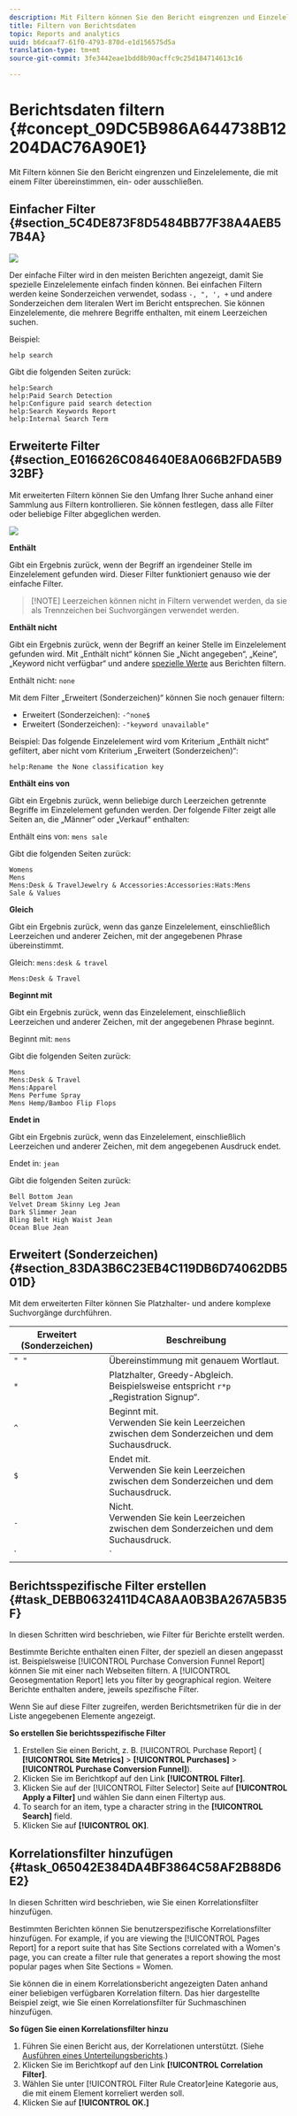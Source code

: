 ```yaml
---
description: Mit Filtern können Sie den Bericht eingrenzen und Einzelelemente, die mit einem Filter übereinstimmen, ein- oder ausschließen.
title: Filtern von Berichtsdaten
topic: Reports and analytics
uuid: b6dcaaf7-61f0-4793-870d-e1d156575d5a
translation-type: tm+mt
source-git-commit: 3fe3442eae1bdd8b90acffc9c25d184714613c16

---
```



# Berichtsdaten filtern {#concept_09DC5B986A644738B12204DAC76A90E1}

Mit Filtern können Sie den Bericht eingrenzen und Einzelelemente, die mit einem Filter übereinstimmen, ein- oder ausschließen.

## Einfacher Filter  {#section_5C4DE873F8D5484BB77F38A4AEB57B4A}

![](assets/filter.png)

Der einfache Filter wird in den meisten Berichten angezeigt, damit Sie spezielle Einzelelemente einfach finden können. Bei einfachen Filtern werden keine Sonderzeichen verwendet, sodass `-, ", ', +` und andere Sonderzeichen dem literalen Wert im Bericht entsprechen. Sie können Einzelelemente, die mehrere Begriffe enthalten, mit einem Leerzeichen suchen.

Beispiel:

```
help search
```

Gibt die folgenden Seiten zurück:

```
help:Search
help:Paid Search Detection
help:Configure paid search detection
help:Search Keywords Report
help:Internal Search Term
```

## Erweiterte Filter {#section_E016626C084640E8A066B2FDA5B932BF}

Mit erweiterten Filtern können Sie den Umfang Ihrer Suche anhand einer Sammlung aus Filtern kontrollieren. Sie können festlegen, dass alle Filter oder beliebige Filter abgeglichen werden.

![](assets/advanced_filter.png)

**Enthält**

Gibt ein Ergebnis zurück, wenn der Begriff an irgendeiner Stelle im Einzelelement gefunden wird. Dieser Filter funktioniert genauso wie der einfache Filter.

>[!NOTE] Leerzeichen können nicht in Filtern verwendet werden, da sie als Trennzeichen bei Suchvorgängen verwendet werden.

**Enthält nicht**

Gibt ein Ergebnis zurück, wenn der Begriff an keiner Stelle im Einzelelement gefunden wird. Mit „Enthält nicht“ können Sie „Nicht angegeben“, „Keine“, „Keyword nicht verfügbar“ und andere [spezielle Werte](https://docs.adobe.com/content/help/en/analytics/technotes/unspecified.html) aus Berichten filtern.

Enthält nicht: `none`

Mit dem Filter „Erweitert (Sonderzeichen)“ können Sie noch genauer filtern:

* Erweitert (Sonderzeichen): `-^none$`
* Erweitert (Sonderzeichen): `-"keyword unavailable"`

Beispiel: Das folgende Einzelelement wird vom Kriterium „Enthält nicht“ gefiltert, aber nicht vom Kriterium „Erweitert (Sonderzeichen)“:

```
help:Rename the None classification key
```

**Enthält eins von**

Gibt ein Ergebnis zurück, wenn beliebige durch Leerzeichen getrennte Begriffe im Einzelelement gefunden werden. Der folgende Filter zeigt alle Seiten an, die „Männer“ oder „Verkauf“ enthalten:

Enthält eins von: `mens sale`

Gibt die folgenden Seiten zurück:

```
Womens
Mens
Mens:Desk & TravelJewelry & Accessories:Accessories:Hats:Mens
Sale & Values
```

**Gleich**

Gibt ein Ergebnis zurück, wenn das ganze Einzelelement, einschließlich Leerzeichen und anderer Zeichen, mit der angegebenen Phrase übereinstimmt.

Gleich: `mens:desk & travel`

`Mens:Desk & Travel`

**Beginnt mit**

Gibt ein Ergebnis zurück, wenn das Einzelelement, einschließlich Leerzeichen und anderer Zeichen, mit der angegebenen Phrase beginnt.

Beginnt mit: `mens`

Gibt die folgenden Seiten zurück:

```
Mens
Mens:Desk & Travel
Mens:Apparel
Mens Perfume Spray
Mens Hemp/Bamboo Flip Flops
```

**Endet in**

Gibt ein Ergebnis zurück, wenn das Einzelelement, einschließlich Leerzeichen und anderer Zeichen, mit dem angegebenen Ausdruck endet.

Endet in: `jean`

Gibt die folgenden Seiten zurück:

```
Bell Bottom Jean
Velvet Dream Skinny Leg Jean
Dark Slimmer Jean
Bling Belt High Waist Jean
Ocean Blue Jean
```

## Erweitert (Sonderzeichen) {#section_83DA3B6C23EB4C119DB6D74062DB501D}

Mit dem erweiterten Filter können Sie Platzhalter- und andere komplexe Suchvorgänge durchführen.

| Erweitert (Sonderzeichen) | Beschreibung |
|--- |--- |
| `" "` | Übereinstimmung mit genauem Wortlaut. |
| `*` | Platzhalter, Greedy-Abgleich. <br>Beispielsweise entspricht `r*p` „Registration Signup“. |
| `^` | Beginnt mit. <br>Verwenden Sie kein Leerzeichen zwischen dem Sonderzeichen und dem Suchausdruck. |
| `$` | Endet mit. <br>Verwenden Sie kein Leerzeichen zwischen dem Sonderzeichen und dem Suchausdruck. |
| `-` | Nicht. <br>Verwenden Sie kein Leerzeichen zwischen dem Sonderzeichen und dem Suchausdruck. |
| `|` | Oder<br>Hinweis: Sie müssen ein Leerzeichen auf jeder Seite des Senkrechtstriches (`" | "`) einfügen. |

## Berichtsspezifische Filter erstellen {#task_DEBB0632411D4CA8AA0B3BA267A5B35F}

In diesen Schritten wird beschrieben, wie Filter für Berichte erstellt werden.

<!-- 

t_reports_filter_specific.xml

 -->

Bestimmte Berichte enthalten einen Filter, der speziell an diesen angepasst ist. Beispielsweise [!UICONTROL Purchase Conversion Funnel Report] können Sie mit einer nach Webseiten filtern. A [!UICONTROL Geosegmentation Report] lets you filter by geographical region. Weitere Berichte enthalten andere, jeweils spezifische Filter.

Wenn Sie auf diese Filter zugreifen, werden Berichtsmetriken für die in der Liste angegebenen Elemente angezeigt.

**So erstellen Sie berichtsspezifische Filter**

1. Erstellen Sie einen Bericht, z. B. [!UICONTROL Purchase Report] ( **[!UICONTROL Site Metrics]** > **[!UICONTROL Purchases]** > **[!UICONTROL Purchase Conversion Funnel]**).
1. Klicken Sie im Berichtkopf auf den Link **[!UICONTROL Filter]**.
1. Klicken Sie auf der [!UICONTROL Filter Selector] Seite auf **[!UICONTROL Apply a Filter]** und wählen Sie dann einen Filtertyp aus.
1. To search for an item, type a character string in the **[!UICONTROL Search]** field.
1. Klicken Sie auf **[!UICONTROL OK]**.

## Korrelationsfilter hinzufügen {#task_065042E384DA4BF3864C58AF2B88D6E2}

In diesen Schritten wird beschrieben, wie Sie einen Korrelationsfilter hinzufügen.

<!-- 

t_reports_correlation_filter.xml

 -->

Bestimmten Berichten können Sie benutzerspezifische Korrelationsfilter hinzufügen. For example, if you are viewing the [!UICONTROL Pages Report] for a report suite that has Site Sections correlated with a Women&#39;s page, you can create a filter rule that generates a report showing the most popular pages when Site Sections = Women.

Sie können die in einem Korrelationsbericht angezeigten Daten anhand einer beliebigen verfügbaren Korrelation filtern. Das hier dargestellte Beispiel zeigt, wie Sie einen Korrelationsfilter für Suchmaschinen hinzufügen.

**So fügen Sie einen Korrelationsfilter hinzu**

1. Führen Sie einen Bericht aus, der Korrelationen unterstützt. (Siehe [Ausführen eines Unterteilungsberichts](/help/analyze/reports-analytics/reports-customize/breakdowns.md#task_F685624830E64C829C8BE6435A107F69).)
1. Klicken Sie im Berichtkopf auf den Link **[!UICONTROL Correlation Filter]**.
1. Wählen Sie unter [!UICONTROL Filter Rule Creator]eine Kategorie aus, die mit einem Element korreliert werden soll.
1. Klicken Sie auf **[!UICONTROL OK.]**
